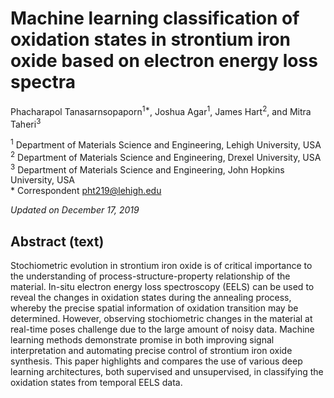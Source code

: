 # Machine learning classification of oxidation states in strontium iron oxide based on electron energy loss spectra

Phacharapol Tanasarnsopaporn<sup>1*</sup>, Joshua Agar<sup>1</sup>, James Hart<sup>2</sup>, and Mitra Taheri<sup>3</sup>

<sup>1</sup> Department of Materials Science and Engineering, Lehigh University, USA  
<sup>2</sup> Department of Materials Science and Engineering, Drexel University, USA  
<sup>3</sup> Department of Materials Science and Engineering, John Hopkins University, USA  
\* Correspondent pht219@lehigh.edu

*Updated on December 17, 2019*

## Abstract (text)

Stochiometric evolution in strontium iron oxide is of critical importance to the understanding of process-structure-property relationship of the material. In-situ electron energy loss spectroscopy (EELS) can be used to reveal the changes in oxidation states during the annealing process, whereby the precise spatial information of oxidation transition may be determined. However, observing stochiometric changes in the material at real-time poses challenge due to the large amount of noisy data. Machine learning methods demonstrate promise in both improving signal interpretation and automating precise control of strontium iron oxide synthesis. This paper highlights and compares the use of various deep learning architectures, both supervised and unsupervised, in classifying the oxidation states from temporal EELS data.
